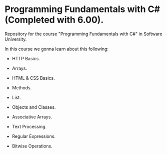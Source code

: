 # Programming Fundamentals with C#(Completed with 6.00).
Repository for the course "Programming Fundamentals with C#" in Software University.

In this course we gonna learn about this following: 

- HTTP Basics. 

- Arrays.

- HTML & CSS Basics.

- Methods. 

- List.

- Objects and Classes.

- Associative Arrays.

- Text Processing.

- Regular Expressions.

- Bitwise Operations.


